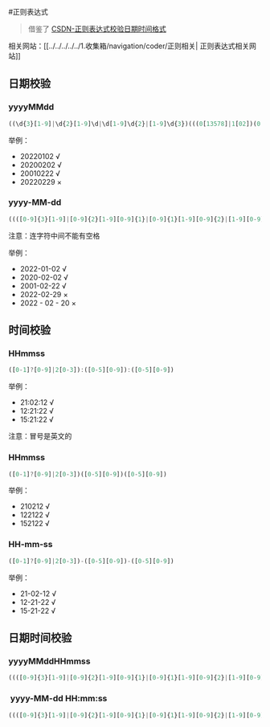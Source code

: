 
#正则表达式 

> 借鉴了 [CSDN-正则表达式校验日期时间格式](https://blog.csdn.net/chuixue24/article/details/111352791)

相关网站：[[../../../../../1.收集箱/navigation/coder/正则相关| 正则表达式相关网站]]

## 日期校验

### yyyyMMdd

```js
((\d{3}[1-9]|\d{2}[1-9]\d|\d[1-9]\d{2}|[1-9]\d{3})(((0[13578]|1[02])(0[1-9]|[12]\d|3[01]))|((0[469]|11)(0[1-9]|[12]\d|30))|(02(0[1-9]|[1]\d|2[0-8]))))|(((\d{2})(0[48]|[2468][048]|[13579][26])|((0[48]|[2468][048]|[3579][26])00))0229)
```

举例：
- 20220102 √
- 20200202 √
- 20010222 √
- 20220229 ×

### yyyy-MM-dd

```js
((([0-9]{3}[1-9]|[0-9]{2}[1-9][0-9]{1}|[0-9]{1}[1-9][0-9]{2}|[1-9][0-9]{3})-(((0[13578]|1[02])-(0[1-9]|[12][0-9]|3[01]))|((0[469]|11)-(0[1-9]|[12][0-9]|30))|(02-(0[1-9]|[1][0-9]|2[0-8]))))|((([0-9]{2})(0[48]|[2468][048]|[13579][26])|((0[48]|[2468][048]|[3579][26])00))-02-29))
```

注意：连字符中间不能有空格

举例：
- 2022-01-02 √
- 2020-02-02 √
- 2001-02-22 √
- 2022-02-29 ×
- 2022 - 02 - 20 ×

## 时间校验

### HHmmss

```js
([0-1]?[0-9]|2[0-3]):([0-5][0-9]):([0-5][0-9])
```

举例：
- 21:02:12 √
- 12:21:22 √
- 15:21:22 √

注意：冒号是英文的

### HHmmss

```js
([0-1]?[0-9]|2[0-3])([0-5][0-9])([0-5][0-9])
```

举例：
- 210212 √
- 122122 √
- 152122 √

### HH-mm-ss

```js
([0-1]?[0-9]|2[0-3])-([0-5][0-9])-([0-5][0-9])
```

举例：
- 21-02-12 √
- 12-21-22 √
- 15-21-22 √

## 日期时间校验

### yyyyMMddHHmmss

```js
((([0-9]{3}[1-9]|[0-9]{2}[1-9][0-9]{1}|[0-9]{1}[1-9][0-9]{2}|[1-9][0-9]{3})(((0[13578]|1[02])(0[1-9]|[12][0-9]|3[01]))|((0[469]|11)(0[1-9]|[12][0-9]|30))|(02(0[1-9]|[1][0-9]|2[0-8]))))|((([0-9]{2})(0[48]|[2468][048]|[13579][26])|((0[48]|[2468][048]|[3579][26])00))0229))([0-1]?[0-9]|2[0-3])([0-5][0-9])([0-5][0-9])

```

###  yyyy-MM-dd HH:mm:ss

```js
((([0-9]{3}[1-9]|[0-9]{2}[1-9][0-9]{1}|[0-9]{1}[1-9][0-9]{2}|[1-9][0-9]{3})-(((0[13578]|1[02])-(0[1-9]|[12][0-9]|3[01]))|((0[469]|11)-(0[1-9]|[12][0-9]|30))|(02-(0[1-9]|[1][0-9]|2[0-8]))))|((([0-9]{2})(0[48]|[2468][048]|[13579][26])|((0[48]|[2468][048]|[3579][26])00))-02-29))\\s+([0-1]?[0-9]|2[0-3]):([0-5][0-9]):([0-5][0-9])

```
